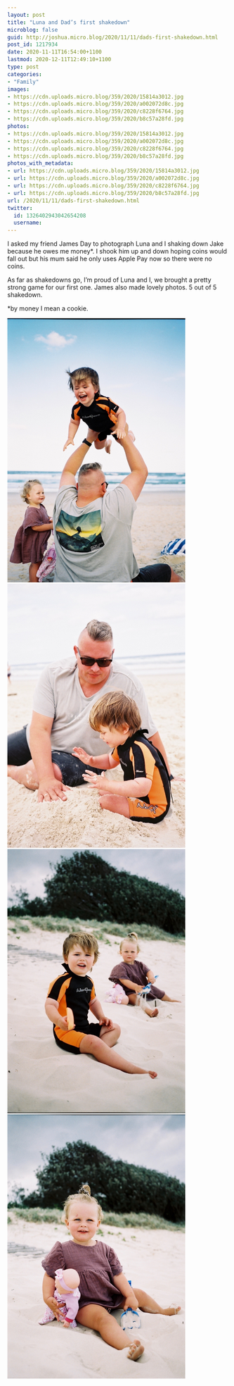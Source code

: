 ```yaml
---
layout: post
title: "Luna and Dad’s first shakedown"
microblog: false
guid: http://joshua.micro.blog/2020/11/11/dads-first-shakedown.html
post_id: 1217934
date: 2020-11-11T16:54:00+1100
lastmod: 2020-12-11T12:49:10+1100
type: post
categories:
- "Family"
images:
- https://cdn.uploads.micro.blog/359/2020/15814a3012.jpg
- https://cdn.uploads.micro.blog/359/2020/a002072d8c.jpg
- https://cdn.uploads.micro.blog/359/2020/c8228f6764.jpg
- https://cdn.uploads.micro.blog/359/2020/b8c57a28fd.jpg
photos:
- https://cdn.uploads.micro.blog/359/2020/15814a3012.jpg
- https://cdn.uploads.micro.blog/359/2020/a002072d8c.jpg
- https://cdn.uploads.micro.blog/359/2020/c8228f6764.jpg
- https://cdn.uploads.micro.blog/359/2020/b8c57a28fd.jpg
photos_with_metadata:
- url: https://cdn.uploads.micro.blog/359/2020/15814a3012.jpg
- url: https://cdn.uploads.micro.blog/359/2020/a002072d8c.jpg
- url: https://cdn.uploads.micro.blog/359/2020/c8228f6764.jpg
- url: https://cdn.uploads.micro.blog/359/2020/b8c57a28fd.jpg
url: /2020/11/11/dads-first-shakedown.html
twitter:
  id: 1326402943042654208
  username: 
---
```

I asked my friend James Day to photograph Luna and I shaking down Jake because he owes me money*. I shook him up and down hoping coins would fall out but his mum said he only uses Apple Pay now so there were no coins.

As far as shakedowns go, I’m proud of Luna and I, we brought a pretty strong game for our first one. James also made lovely photos. 5 out of 5 shakedown.

*by money I mean a cookie.

<img src="uploads/2020/15814a3012.jpg" width="405" height="600" alt="" /><img src="uploads/2020/a002072d8c.jpg" width="405" height="600" alt="" /><img src="uploads/2020/c8228f6764.jpg" width="405" height="600" alt="" /><img src="uploads/2020/b8c57a28fd.jpg" width="405" height="600" alt="" />
